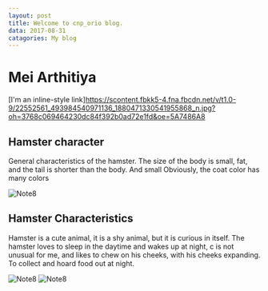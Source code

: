 ```yaml
---
layout: post
title: Welcome to cnp_orio blog.
data: 2017-08-31
catagories: My blog
---
```


# Mei Arthitiya

[I'm an inline-style link]https://scontent.fbkk5-4.fna.fbcdn.net/v/t1.0-9/22552561_493984540971136_1880471330541955868_n.jpg?oh=3768c069464230dc84f392b0ad72e1fd&oe=5A7486A8

## Hamster character

General characteristics of the hamster. 
The size of the body is small, fat, and the tail is shorter than the body. 
And small Obviously, the coat color has many colors

![Note8](http://image.dek-d.com/25/2988880/109721362)
## Hamster Characteristics

Hamster is a cute animal, it is a shy animal, but it is curious in itself. The hamster loves to sleep in the daytime and wakes up at night, c is not unusual for me, and likes to chew on his cheeks, with his cheeks expanding. To collect and hoard food out at night.


![Note8](https://img.kapook.com/u/2015/pree/pet11/q2_17.jpg)
![Note8](http://i.kapook.com/photofolder/pet7/Hamster-070211-08.jpg)
